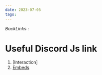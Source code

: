 ```yaml
---
date: 2023-07-05
tags: 
--- 
```

*BackLinks* : 

# Useful Discord Js link
1. [Interaction]
2. [Embeds](https://discordjs.guide/popular-topics/embeds.html#embed-preview)